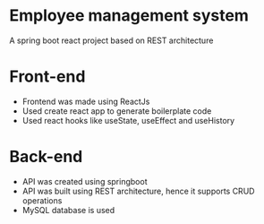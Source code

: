 # Employee management system
A spring boot react project based on REST architecture
# Front-end
- Frontend was made using ReactJs
- Used create react app to generate boilerplate code
- Used react hooks like useState, useEffect and useHistory

 # Back-end 
- API was created using springboot
- API was built using REST architecture, hence it supports CRUD operations
- MySQL database is used
